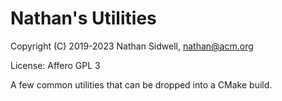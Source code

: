 # Nathan's Utilities

Copyright (C) 2019-2023 Nathan Sidwell, nathan@acm.org

License: Affero GPL 3

A few common utilities that can be dropped into a CMake build.